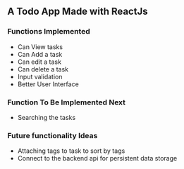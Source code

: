 ## A Todo App Made with ReactJs

### Functions Implemented
  - Can View tasks
  - Can Add a task
  - Can edit a task
  - Can delete a task
  - Input validation
  - Better User Interface
  
### Function To Be Implemented Next
  - Searching the tasks

### Future functionality Ideas
  - Attaching tags to task to sort by tags
  - Connect to the backend api for persistent data storage
  
